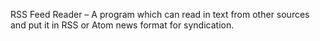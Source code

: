 RSS Feed Reader – A program which can read in text from other sources and put it in RSS or Atom news format for syndication.